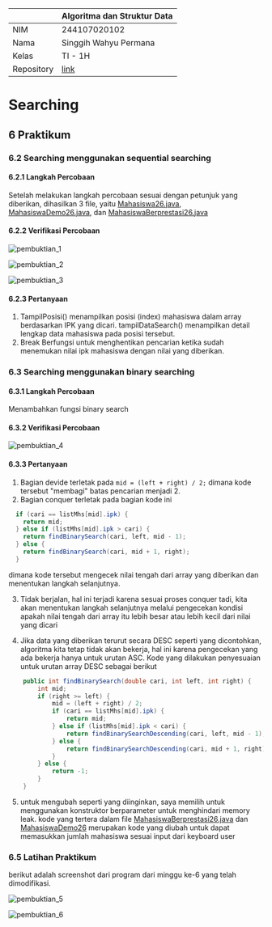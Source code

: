 |  | Algoritma dan Struktur Data |
|--|--|
| NIM |  244107020102|
| Nama |  Singgih Wahyu Permana |
| Kelas | TI - 1H |
| Repository | [link](https://github.com/eeswepe/AlgoDS) |

# Searching

## 6 Praktikum

### 6.2 Searching menggunakan sequential searching

#### 6.2.1 Langkah Percobaan
Setelah melakukan langkah percobaan sesuai dengan petunjuk yang diberikan, dihasilkan 3 file, yaitu [Mahasiswa26.java](./Mahasiswa26.java), [MahasiswaDemo26.java](./MahasiswaDemo26.java), dan [MahasiswaBerprestasi26.java](./MahasiswaBerprestasi26.java)

#### 6.2.2 Verifikasi Percobaan

![pembuktian_1](./img/pembuktian_1.png)

![pembuktian_2](./img/pembuktian_2.png)

![pembuktian_3](./img/pembuktian_3.png)

#### 6.2.3 Pertanyaan

1. TampilPosisi() menampilkan posisi (index) mahasiswa dalam array berdasarkan IPK yang dicari.
tampilDataSearch() menampilkan detail lengkap data mahasiswa pada posisi tersebut.
2. Break Berfungsi untuk menghentikan pencarian ketika sudah menemukan nilai ipk mahasiswa dengan nilai yang diberikan.

### 6.3 Searching menggunakan binary searching

#### 6.3.1 Langkah Percobaan
Menambahkan fungsi binary search

#### 6.3.2 Verifikasi Percobaan
![pembuktian_4](./img/pembuktian_4.png)

#### 6.3.3 Pertanyaan

1. Bagian devide terletak pada `mid = (left + right) / 2;` dimana kode tersebut "membagi" batas pencarian menjadi 2.
2. Bagian conquer terletak pada bagian kode ini
```java
  if (cari == listMhs[mid].ipk) {
    return mid;
  } else if (listMhs[mid].ipk > cari) {
    return findBinarySearch(cari, left, mid - 1);
  } else {
    return findBinarySearch(cari, mid + 1, right);
  }
```
dimana kode tersebut mengecek nilai tengah dari array yang diberikan dan menentukan langkah selanjutnya.

3. Tidak berjalan, hal ini terjadi karena sesuai proses conquer tadi, kita akan menentukan langkah selanjutnya melalui pengecekan kondisi apakah nilai tengah dari array itu lebih besar atau lebih kecil dari nilai yang dicari

4. Jika data yang diberikan terurut secara DESC seperti yang dicontohkan, algoritma kita tetap tidak akan bekerja, hal ini karena pengecekan yang ada bekerja hanya untuk urutan ASC. Kode yang dilakukan penyesuaian untuk urutan array DESC sebagai berikut
```java
    public int findBinarySearch(double cari, int left, int right) {
        int mid;
        if (right >= left) {
            mid = (left + right) / 2;
            if (cari == listMhs[mid].ipk) {
                return mid;
            } else if (listMhs[mid].ipk < cari) {
                return findBinarySearchDescending(cari, left, mid - 1); 
            } else {
                return findBinarySearchDescending(cari, mid + 1, right);
            }
        } else {
            return -1;
        }
    }
```

5. untuk mengubah seperti yang diinginkan, saya memilih untuk menggunakan konstruktor berparameter untuk menghindari memory leak. kode yang tertera dalam file [MahasiswaBerprestasi26.java](./MahasiswaBerprestasi26.java) dan [MahasiswaDemo26](./MahasiswaDemo26.java) merupakan kode yang diubah untuk dapat memasukkan jumlah mahasiswa sesuai input dari keyboard user

### 6.5 Latihan Praktikum
berikut adalah screenshot dari program dari minggu ke-6 yang telah dimodifikasi. 

![pembuktian_5](./img/pembuktian_5.png)

![pembuktian_6](./img/pembuktian_6.png)
